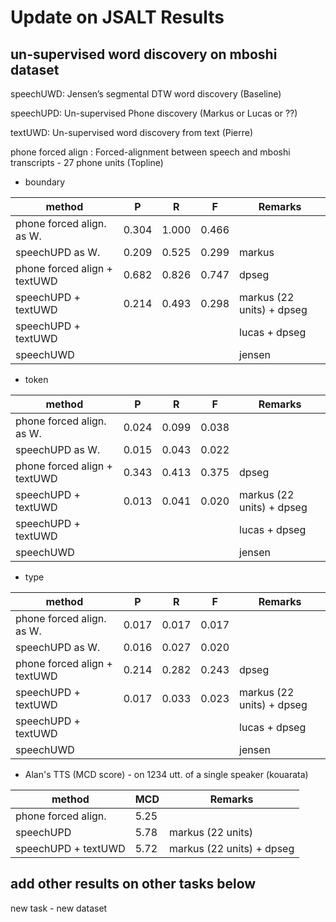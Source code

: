# Update on JSALT Results

## un-supervised word discovery on mboshi dataset 

speechUWD: Jensen’s segmental DTW word discovery (Baseline)

speechUPD: Un-supervised Phone discovery (Markus or Lucas or ??)

textUWD: Un-supervised word discovery from text (Pierre)

phone forced align : Forced-alignment between speech and mboshi transcripts - 27 phone units (Topline)


* boundary

| method  |  P |  R |  F | Remarks |
|---|---|---|---|---|
|  phone forced align. as W.   |  0.304 |  1.000 | 0.466  | |
|  speechUPD as W.  	         |  0.209 | 0.525  | 0.299  | markus |
| phone forced align + textUWD |  0.682 |  0.826 | 0.747  | dpseg  |
|  speechUPD + textUWD         |  0.214 | 0.493  | 0.298  | markus (22 units) + dpseg |
|  speechUPD + textUWD         |   |   |   | lucas + dpseg |
|  speechUWD                   |   |   |   | jensen |

* token

| method  |  P |  R |  F | Remarks |
|---|---|---|---|---|
|  phone forced align. as W.   |  0.024 |  0.099  | 0.038  | |
|  speechUPD as W.  	         |  0.015 | 0.043   | 0.022  | |
| phone forced align + textUWD |  0.343 | 0.413  | 0.375  | dpseg |
|  speechUPD + textUWD         | 0.013  | 0.041  | 0.020  | markus (22 units) + dpseg |
|  speechUPD + textUWD         |   |   |   | lucas + dpseg |
|  speechUWD                   |   |   |   | jensen |

* type

| method  |  P |  R |  F | Remarks |
|---|---|---|---|---|
|  phone forced align. as W.   |  0.017 |  0.017 | 0.017  | |
|  speechUPD as W.  	         |  0.016 | 0.027  | 0.020  | |
| phone forced align + textUWD | 0.214  | 0.282  | 0.243  | dpseg |
|  speechUPD + textUWD         | 0.017  | 0.033  | 0.023  | markus (22 units) + dpseg |
|  speechUPD + textUWD         |   |   |   | lucas + dpseg |
|  speechUWD                   |   |   |   | jensen |

* Alan's TTS (MCD score) - on 1234 utt. of a single speaker (kouarata)

| method  |  MCD | Remarks |
|---|---|---|
|  phone forced align.    |  5.25  | |
|  speechUPD 	         |  5.78  | markus (22 units) |
|  speechUPD + textUWD         |  5.72 | markus (22 units) + dpseg |



## add other results on other tasks below

new task - new dataset
